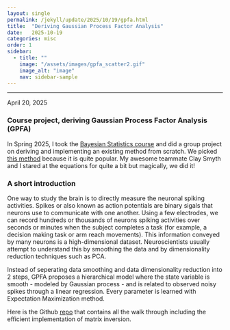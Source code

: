 ```yaml
---
layout: single
permalink: /jekyll/update/2025/10/19/gpfa.html
title:  "Deriving Gaussian Process Factor Analysis"
date:   2025-10-19
categories: misc
order: 1
sidebar:
  - title: ""
    image: "/assets/images/gpfa_scatter2.gif"
    image_alt: "image"
    nav: sidebar-sample
---
```

---
April 20, 2025

### Course project, deriving Gaussian Process Factor Analysis (GPFA)
In Spring 2025, I took the [Bayesian Statistics course](https://stat238.berkeley.edu/spring-2025/) and did a group project on deriving and implementing an existing method from scratch. We picked [this method](https://users.ece.cmu.edu/~byronyu/software.shtml) because it is quite popular. My awesome teammate Clay Smyth and I stared at the equations for quite a bit but magically, we did it! 

### A short introduction
One way to study the brain is to directly measure the neuronal spiking activities. Spikes or also known as action potentials are binary sigals that neurons use to communicate with one another. Using a few electrodes, we can record hundreds or thousands of neurons spiking activities over seconds or minutes when the subject completes a task (for example, a decision making task or arm reach movements). This information conveyed by many neurons is a high-dimensional dataset. Neuroscientists usually attempt to understand this by smoothing the data and by dimensionality reduction techniques such as PCA. 

Instead of seperating data smoothing and data dimensionality reduction into 2 steps, GPFA proposes a hierarchical model where the state variable is smooth - modeled by Gaussian process - and is related to observed noisy spikes through a linear regression. Every parameter is learned with Expectation Maximization method.

Here is the Github [repo](https://github.com/claysmyth/gaussian-process-factor-analysis) that contains all the walk through including the efficient implementation of matrix inversion.




